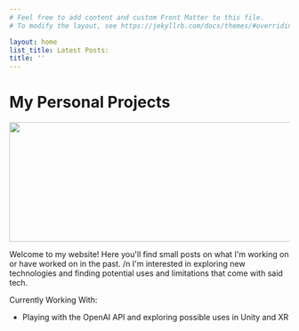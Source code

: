 ```yaml
---
# Feel free to add content and custom Front Matter to this file.
# To modify the layout, see https://jekyllrb.com/docs/themes/#overriding-theme-defaults

layout: home
list_title: Latest Posts:
title: ''
---
```

# My Personal Projects
<img src="../assets/featured_image.jpg" width="1048" height="215" />

Welcome to my website! Here you'll find small posts on what I'm working on or have worked on in the past. /n 
I'm interested in exploring new technologies and finding potential uses and limitations that come with said tech.

Currently Working With:

- Playing with the OpenAI API and exploring possible uses in Unity and XR

